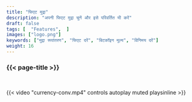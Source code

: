 ```yaml
---
title: "फिएट मुद्रा"
description: "अपनी फिएट मुद्रा चुनें और इसे परिवर्तित भी करें"
draft: false
tags: [  "Features",  ]
images: ["logo.png"]
keywords: ["मुद्रा रूपांतरण", "फिएट दरें", "बिटकॉइन मूल्य", "विनिमय दरें"]
weight: 16
---
```


### {{< page-title >}} 
<!-- {{< page-description >}}  -->

<br>


{{< video "currency-conv.mp4" controls  autoplay muted playsinline >}}